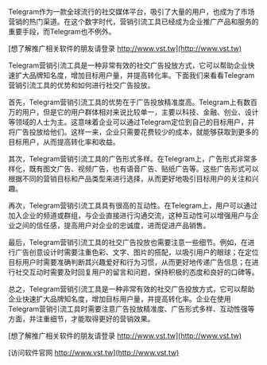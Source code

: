 Telegram作为一款全球流行的社交媒体平台，吸引了大量的用户，也成为了市场营销的热门渠道。在这个数字时代，营销引流工具已经成为企业推广产品和服务的重要手段，而Telegram也不例外。

[想了解推广相关软件的朋友请登录 http://www.vst.tw](http://www.vst.tw)

Telegram营销引流工具是一种非常有效的社交广告投放方式，它可以帮助企业快速扩大品牌知名度，增加目标用户量，并提高转化率。下面我们来看看Telegram营销引流工具的优势和如何进行社交广告投放。

首先，Telegram营销引流工具的优势在于广告投放精准度高。Telegram上有数百万的用户，但是它的用户群体相对来说比较单一，主要以科技、金融、创业、设计等领域的人士为主。这意味着企业可以通过Telegram定位到自己的目标用户，并将广告投放给他们。这样一来，企业只需要花费较少的成本，就能够获取到更多的目标用户，从而提高转化率和收益。

其次，Telegram营销引流工具的广告形式多样。在Telegram上，广告形式非常多样化，既有图文广告、视频广告，也有语音广告、贴纸广告等。这些广告形式可以根据不同的营销目标和产品类型来进行选择，从而更好地吸引目标用户的关注和兴趣。

再次，Telegram营销引流工具具有很高的互动性。在Telegram上，用户可以通过加入企业的频道或群组，与企业直接进行沟通交流，这种互动性可以增强用户与企业之间的信任感，提高用户对企业的忠诚度，进而促进产品销售。

最后，Telegram营销引流工具的社交广告投放也需要注意一些细节。例如，在进行广告创意设计时需要注重色彩、文字、图片的搭配，以吸引用户的眼球；在定位目标用户时需要准确判断其兴趣爱好和行为习惯，从而更好地传递广告信息；在进行社交互动时需要及时回复用户的留言和问题，保持积极的态度和良好的口碑等。

总之，Telegram营销引流工具是一种非常有效的社交广告投放方式，它可以帮助企业快速扩大品牌知名度，增加目标用户量，并提高转化率。企业在使用Telegram营销引流工具时需要注意广告投放精准度、广告形式多样、互动性强等方面，并注重细节，才能取得更好的营销效果。

[想了解推广相关软件的朋友请登录 http://www.vst.tw](http://www.vst.tw)


[访问软件官网 http://www.vst.tw](http://www.vst.tw)
